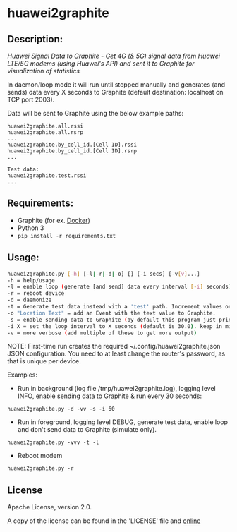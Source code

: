 huawei2graphite
=========

## Description:
_Huawei Signal Data to Graphite - Get 4G (& 5G) signal data from Huawei LTE/5G modems (using Huawei's API) and sent it to Graphite for visualization of statistics_

In daemon/loop mode it will run until stopped manually and generates (and sends) data every X seconds to Graphite (default destination: localhost on TCP port 2003).

Data will be sent to Graphite using the below example paths:
```
huawei2graphite.all.rssi
huawei2graphite.all.rsrp
...
huawei2graphite.by_cell_id.[Cell ID].rssi
huawei2graphite.by_cell_id.[Cell ID].rsrp
...

Test data:
huawei2graphite.test.rssi
...
```

## Requirements:
* Graphite (for ex. [Docker](https://hub.docker.com/r/graphiteapp/graphite-statsd/))
* Python 3
* ``` pip install -r requirements.txt ```

## Usage:
```sh
huawei2graphite.py [-h] [-l|-r|-d|-o] [] [-i secs] [-v[v]...]
-h = help/usage
-l = enable loop (generate [and send] data every interval [-i] seconds)
-r = reboot device
-d = daemonize
-t = Generate test data instead with a 'test' path. Increment values on every loop run, but keep them between min/max values.
-o "Location Text" = add an Event with the text value to Graphite.
-s = enable sending data to Graphite (by default this program just prints the value).
-i X = set the loop interval to X seconds (default is 30.0). keep in mind that it will be ran every X seconds always, regardless of how long the last running time was.
-v = more verbose (add multiple of these to get more output)
```

NOTE: First-time run creates the required ~/.config/huawei2graphite.json JSON configuration. You need to at least change the router's password, as that is unique per device.

Examples:
* Run in background (log file /tmp/huawei2graphite.log), logging level INFO, enable sending data to Graphite & run every 30 seconds:
```
huawei2graphite.py -d -vv -s -i 60
```
* Run in foreground, logging level DEBUG, generate test data, enable loop and don't send data to Graphite (simulate only).
```
huawei2graphite.py -vvv -t -l
```
* Reboot modem
```
huawei2graphite.py -r
```
	

## License

Apache License, version 2.0.

A copy of the license can be found in the 'LICENSE' file and [online](http://www.apache.org/licenses/LICENSE-2.0)

